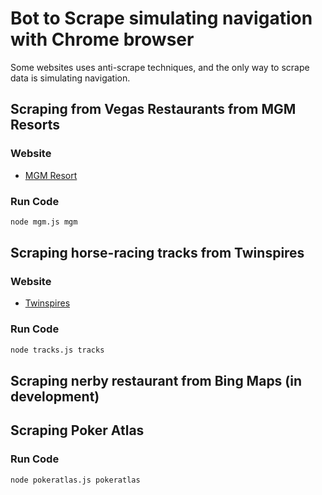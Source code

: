 # Bot to Scrape simulating navigation with Chrome browser

Some websites uses anti-scrape techniques, and the only way to scrape data is simulating navigation.

## Scraping from Vegas Restaurants from MGM Resorts

### Website
- [MGM Resort](https://www.mgmresorts.com/)

### Run Code
```bash
node mgm.js mgm
```

## Scraping horse-racing tracks from Twinspires

### Website
- [Twinspires](https://www.twinspires.com/edge/racing/tracks/belmont-park/)

### Run Code
```bash
node tracks.js tracks
```

## Scraping nerby restaurant from Bing Maps (in development)

## Scraping Poker Atlas

### Run Code
```bash
node pokeratlas.js pokeratlas
```